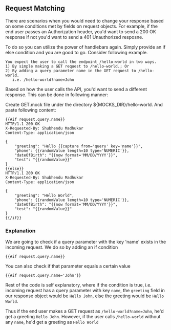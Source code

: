 ## Request Matching

There are scenarios when you would need to change your response based on some conditions met by fields on request objects. For example, if the end user passes an Authorization header, you'd want to send a 200 OK response if not you'd want to send a 401 Unauthorized resposne.

To do so you can utilize the power of handlebars again. Simply provide an if else condition and you are good to go. Consider following example.

```
You expect the user to call the endpoint /hello-world in two ways.
1) By simple making a GET request to /hello-world.; Or
2) By adding a query parameter name in the GET request to /hello-world.
   i.e. /hello-world?name=John
```

Based on how the user calls the API, you'd want to send a different
response. This can be done in following manner:

Create GET.mock file under the directory ${MOCKS_DIR}/hello-world. And paste following content:

```
{{#if request.query.name}}
HTTP/1.1 200 OK
X-Requested-By: Shubhendu Madhukar
Content-Type: application/json

{
    "greeting": "Hello {{capture from='query' key='name'}}",
    "phone": {{randomValue length=10 type='NUMERIC'}},
    "dateOfBirth": "{{now format='MM/DD/YYYY'}}",
    "test": "{{randomValue}}"
}
{{else}}
HTTP/1.1 200 OK
X-Requested-By: Shubhendu Madhukar
Content-Type: application/json

{
    "greeting": "Hello World",
    "phone": {{randomValue length=10 type='NUMERIC'}},
    "dateOfBirth": "{{now format='MM/DD/YYYY'}}",
    "test": "{{randomValue}}"
}
{{/if}}
```

### Explanation

We are going to check if a query parameter with the key 'name' exists in the incoming request. We do so by adding an if condition

```
{{#if request.query.name}}
```

You can also check if that parameter equals a certain value

```
{{#if request.query.name='John'}}
```

Rest of the code is self explanatory, where if the condition is true, i.e. incoming request has a query parameter with key `name`, the `greeting` field in our response object would be `Hello John`, else the greeting would be `Hello World`.

Thus if the end user makes a GET request as `/hello-world?name=John`, he'd get a greeting `Hello John`. However, if the user calls `/hello-world` without any `name`, he'd get a greeting as `Hello World`

